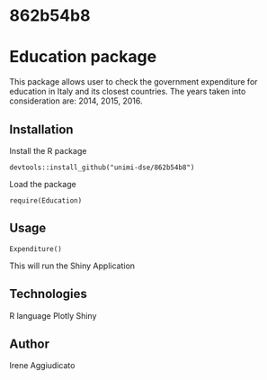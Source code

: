 # 862b54b8
# Education package

This package allows user to check the government expenditure for education in Italy and its closest countries. The years taken into consideration are: 2014, 2015, 2016.

## Installation
Install the R package

```devtools::install_github("unimi-dse/862b54b8")```

Load the package

```require(Education)```

## Usage
```Expenditure()```

This will run the Shiny Application

## Technologies
R language
Plotly
Shiny

## Author
Irene Aggiudicato 

